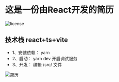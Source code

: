 # 这是一份由React开发的简历
![license](https://img.shields.io/github/license//LittleSource/resume-react)
## 技术栈 react+ts+vite

- 1、安装依赖： yarn
- 2、启动： yarn dev 开启调试服务
- 3、开发： 编辑 /src/ 文件

![简历](https://github.com/LittleSource/resume-react/blob/master/resume.png?raw=true)
